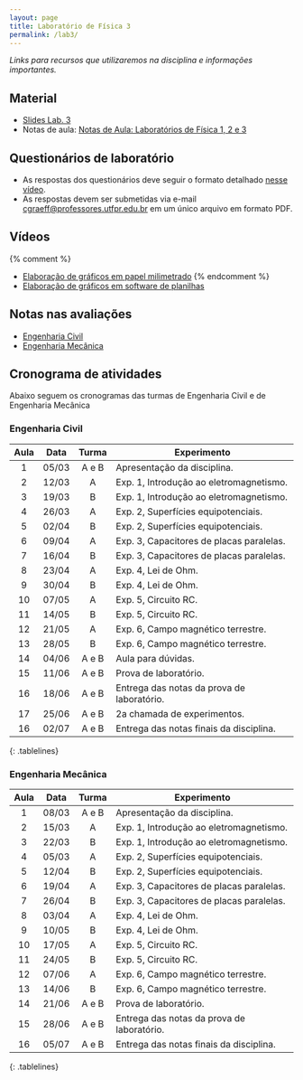 ```yaml
---
layout: page
title: Laboratório de Física 3
permalink: /lab3/
---
```


*Links para recursos que utilizaremos na disciplina e informações importantes.*

## Material
- [Slides Lab. 3](https://github.com/cgraeff/cgraeff.github.io/raw/master/slideslab3.pdf)
- Notas de aula: [Notas de Aula: Laboratórios de Física 1, 2 e 3](https://github.com/cgraeff/NotasLab/raw/master/NotasLaboratorio.pdf)

## Questionários de laboratório
- As respostas dos questionários deve seguir o formato detalhado [nesse vídeo](https://www.youtube.com/watch?v=BIVszojx9B4).
- As respostas devem ser submetidas via e-mail [cgraeff@professores.utfpr.edu.br](mailto:cgraeff@professores.utfpr.edu.br) em um único arquivo em formato PDF.

## Vídeos
{% comment %}
- [Elaboração de gráficos em papel milimetrado](https://www.youtube.com/watch?v=YqKnV53UBDs&list=PLOaZLpYR0EZ5gLuFOneNgXdDREAapj-3V&index=5&t=2s)
{% endcomment %}
- [Elaboração de gráficos em software de planilhas](https://www.youtube.com/watch?v=x2kVREJWKGc&list=PLOaZLpYR0EZ5gLuFOneNgXdDREAapj-3V&index=6&t=2s)

## Notas nas avaliações
- [Engenharia Civil](https://docs.google.com/spreadsheets/d/1MKLaE08tRuGmSnN3v0KU5uthxdJl6UCJbtameIiRjGc/edit?usp=sharing)
- [Engenharia Mecânica](https://docs.google.com/spreadsheets/d/1FnFma83xDo1X4wQnLbFekp9vTCJS5znyhqJeqyv9zEQ/edit?usp=sharing)

## Cronograma de atividades
Abaixo seguem os cronogramas das turmas de Engenharia Civil e de Engenharia Mecânica

### Engenharia Civil
<style>
.tablelines table, .tablelines td, .tablelines th {
        border: 1px solid black;
        }
</style>
|  Aula  | Data  | Turma | Experimento |
| :----: | :---: | :---: | ----------- |
|    1   | 05/03 | A e B | Apresentação da disciplina. |
|    2   | 12/03 |   A   | Exp. 1, Introdução ao eletromagnetismo. |
|    3   | 19/03 |   B   | Exp. 1, Introdução ao eletromagnetismo. |
|    4   | 26/03 |   A   | Exp. 2, Superfícies equipotenciais. |
|    5   | 02/04 |   B   | Exp. 2, Superfícies equipotenciais. |
|    6   | 09/04 |   A   | Exp. 3, Capacitores de placas paralelas. |
|    7   | 16/04 |   B   | Exp. 3, Capacitores de placas paralelas. |
|    8   | 23/04 |   A   | Exp. 4, Lei de Ohm. |
|    9   | 30/04 |   B   | Exp. 4, Lei de Ohm. |
|   10   | 07/05 |   A   | Exp. 5, Circuito RC. |
|   11   | 14/05 |   B   | Exp. 5, Circuito RC. |
|   12   | 21/05 |   A   | Exp. 6, Campo magnético terrestre. |
|   13   | 28/05 |   B   | Exp. 6, Campo magnético terrestre. |
|   14   | 04/06 | A e B | Aula para dúvidas. |
|   15   | 11/06 | A e B | Prova de laboratório. |
|   16   | 18/06 | A e B | Entrega das notas da prova de laboratório. |
|   17   | 25/06 | A e B | 2a chamada de experimentos. |
|   16   | 02/07 | A e B | Entrega das notas finais da disciplina. |
{: .tablelines}

### Engenharia Mecânica
<style>
.tablelines table, .tablelines td, .tablelines th {
        border: 1px solid black;
        }
</style>
|  Aula  | Data  | Turma | Experimento |
| :----: | :---: | :---: | ------------- |
|    1   | 08/03 | A e B | Apresentação da disciplina. |
|    2   | 15/03 |   A   | Exp. 1, Introdução ao eletromagnetismo. |
|    3   | 22/03 |   B   | Exp. 1, Introdução ao eletromagnetismo. |
|    4   | 05/03 |   A   | Exp. 2, Superfícies equipotenciais. |
|    5   | 12/04 |   B   | Exp. 2, Superfícies equipotenciais. |
|    6   | 19/04 |   A   | Exp. 3, Capacitores de placas paralelas. |
|    7   | 26/04 |   B   | Exp. 3, Capacitores de placas paralelas. |
|    8   | 03/04 |   A   | Exp. 4, Lei de Ohm. |
|    9   | 10/05 |   B   | Exp. 4, Lei de Ohm. |
|   10   | 17/05 |   A   | Exp. 5, Circuito RC. |
|   11   | 24/05 |   B   | Exp. 5, Circuito RC. |
|   12   | 07/06 |   A   | Exp. 6, Campo magnético terrestre. |
|   13   | 14/06 |   B   | Exp. 6, Campo magnético terrestre. |
|   14   | 21/06 | A e B | Prova de laboratório. |
|   15   | 28/06 | A e B | Entrega das notas da prova de laboratório. |
|   16   | 05/07 | A e B | Entrega das notas finais da disciplina. |
{: .tablelines}


